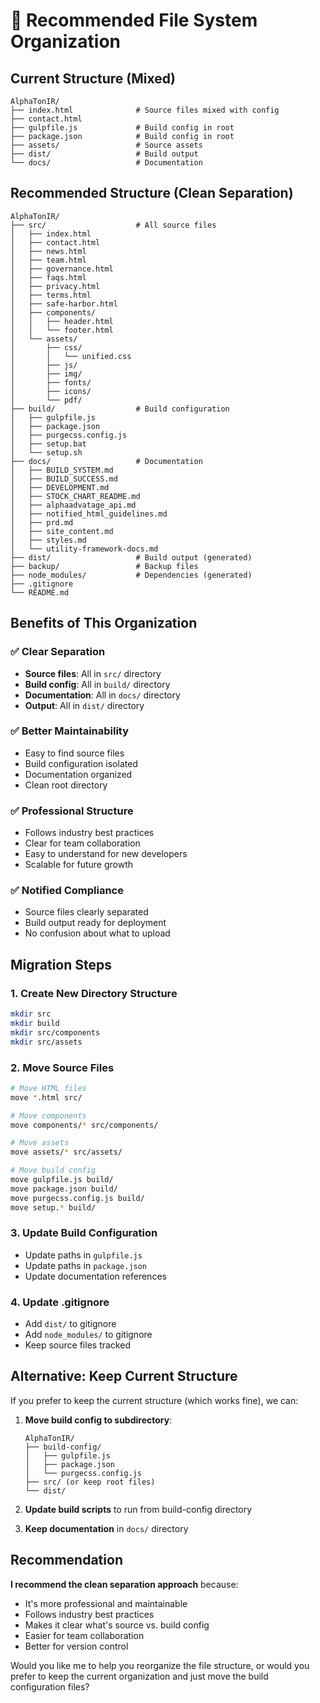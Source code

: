 # 📁 Recommended File System Organization

## Current Structure (Mixed)
```
AlphaTonIR/
├── index.html              # Source files mixed with config
├── contact.html
├── gulpfile.js             # Build config in root
├── package.json            # Build config in root
├── assets/                 # Source assets
├── dist/                   # Build output
└── docs/                   # Documentation
```

## Recommended Structure (Clean Separation)
```
AlphaTonIR/
├── src/                    # All source files
│   ├── index.html
│   ├── contact.html
│   ├── news.html
│   ├── team.html
│   ├── governance.html
│   ├── faqs.html
│   ├── privacy.html
│   ├── terms.html
│   ├── safe-harbor.html
│   ├── components/
│   │   ├── header.html
│   │   └── footer.html
│   └── assets/
│       ├── css/
│       │   └── unified.css
│       ├── js/
│       ├── img/
│       ├── fonts/
│       ├── icons/
│       └── pdf/
├── build/                  # Build configuration
│   ├── gulpfile.js
│   ├── package.json
│   ├── purgecss.config.js
│   ├── setup.bat
│   └── setup.sh
├── docs/                   # Documentation
│   ├── BUILD_SYSTEM.md
│   ├── BUILD_SUCCESS.md
│   ├── DEVELOPMENT.md
│   ├── STOCK_CHART_README.md
│   ├── alphaadvatage_api.md
│   ├── notified_html_guidelines.md
│   ├── prd.md
│   ├── site_content.md
│   ├── styles.md
│   └── utility-framework-docs.md
├── dist/                   # Build output (generated)
├── backup/                 # Backup files
├── node_modules/           # Dependencies (generated)
├── .gitignore
└── README.md
```

## Benefits of This Organization

### ✅ **Clear Separation**
- **Source files**: All in `src/` directory
- **Build config**: All in `build/` directory  
- **Documentation**: All in `docs/` directory
- **Output**: All in `dist/` directory

### ✅ **Better Maintainability**
- Easy to find source files
- Build configuration isolated
- Documentation organized
- Clean root directory

### ✅ **Professional Structure**
- Follows industry best practices
- Clear for team collaboration
- Easy to understand for new developers
- Scalable for future growth

### ✅ **Notified Compliance**
- Source files clearly separated
- Build output ready for deployment
- No confusion about what to upload

## Migration Steps

### 1. Create New Directory Structure
```bash
mkdir src
mkdir build
mkdir src/components
mkdir src/assets
```

### 2. Move Source Files
```bash
# Move HTML files
move *.html src/

# Move components
move components/* src/components/

# Move assets
move assets/* src/assets/

# Move build config
move gulpfile.js build/
move package.json build/
move purgecss.config.js build/
move setup.* build/
```

### 3. Update Build Configuration
- Update paths in `gulpfile.js`
- Update paths in `package.json`
- Update documentation references

### 4. Update .gitignore
- Add `dist/` to gitignore
- Add `node_modules/` to gitignore
- Keep source files tracked

## Alternative: Keep Current Structure

If you prefer to keep the current structure (which works fine), we can:

1. **Move build config to subdirectory**:
   ```
   AlphaTonIR/
   ├── build-config/
   │   ├── gulpfile.js
   │   ├── package.json
   │   └── purgecss.config.js
   ├── src/ (or keep root files)
   └── dist/
   ```

2. **Update build scripts** to run from build-config directory
3. **Keep documentation** in `docs/` directory

## Recommendation

**I recommend the clean separation approach** because:
- It's more professional and maintainable
- Follows industry best practices
- Makes it clear what's source vs. build config
- Easier for team collaboration
- Better for version control

Would you like me to help you reorganize the file structure, or would you prefer to keep the current organization and just move the build configuration files?
